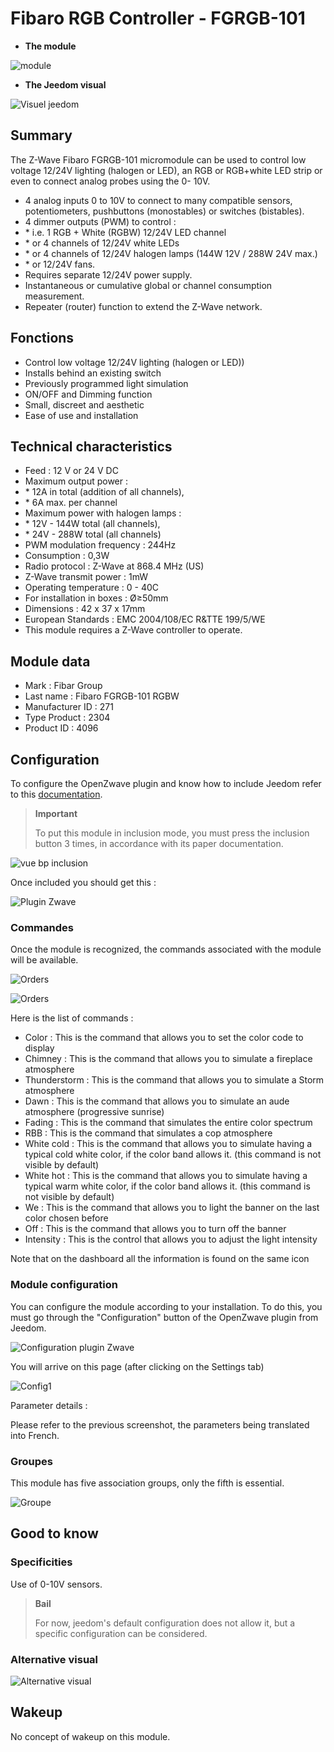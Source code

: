 # Fibaro RGB Controller - FGRGB-101

-   **The module**

![module](images/fibaro.fgrgb101/module.jpg)

-   **The Jeedom visual**

![Visuel jeedom](images/fibaro.fgrgb101/Visuel_jeedom.png)

## Summary

The Z-Wave Fibaro FGRGB-101 micromodule can be used to control low voltage 12/24V lighting (halogen or LED), an RGB or RGB+white LED strip or even to connect analog probes using the 0- 10V.

-   4 analog inputs 0 to 10V to connect to many compatible sensors, potentiometers, pushbuttons (monostables) or switches (bistables).
-   4 dimmer outputs (PWM) to control :
-   \* i.e. 1 RGB + White (RGBW) 12/24V LED channel
-   \* or 4 channels of 12/24V white LEDs
-   \* or 4 channels of 12/24V halogen lamps (144W 12V / 288W 24V max.)
-   \* or 12/24V fans.
-   Requires separate 12/24V power supply.
-   Instantaneous or cumulative global or channel consumption measurement.
-   Repeater (router) function to extend the Z-Wave network.

## Fonctions

-   Control low voltage 12/24V lighting (halogen or LED))
-   Installs behind an existing switch
-   Previously programmed light simulation
-   ON/OFF and Dimming function
-   Small, discreet and aesthetic
-   Ease of use and installation

## Technical characteristics

-   Feed : 12 V or 24 V DC
-   Maximum output power :
-   \* 12A in total (addition of all channels),
-   \* 6A max. per channel
-   Maximum power with halogen lamps :
-   \* 12V - 144W total (all channels),
-   \* 24V - 288W total (all channels)
-   PWM modulation frequency : 244Hz
-   Consumption : 0,3W
-   Radio protocol : Z-Wave at 868.4 MHz (US)
-   Z-Wave transmit power : 1mW
-   Operating temperature : 0 - 40C
-   For installation in boxes : Ø≥50mm
-   Dimensions : 42 x 37 x 17mm
-   European Standards : EMC 2004/108/EC R&TTE 199/5/WE
-   This module requires a Z-Wave controller to operate.

## Module data

-   Mark : Fibar Group
-   Last name : Fibaro FGRGB-101 RGBW
-   Manufacturer ID : 271
-   Type Product : 2304
-   Product ID : 4096

## Configuration

To configure the OpenZwave plugin and know how to include Jeedom refer to this [documentation](https://doc.jeedom.com/en_US/plugins/automation%20protocol/openzwave/).

> **Important**
>
> To put this module in inclusion mode, you must press the inclusion button 3 times, in accordance with its paper documentation.

![vue bp inclusion](images/fibaro.fgrgb101/vue_bp_inclusion.png)

Once included you should get this :

![Plugin Zwave](images/fibaro.fgrgb101/configuration.png)

### Commandes

Once the module is recognized, the commands associated with the module will be available.

![Orders](images/fibaro.fgrgb101/commande_1.png)

![Orders](images/fibaro.fgrgb101/commande_2.png)

Here is the list of commands :

-   Color : This is the command that allows you to set the color code to display
-   Chimney : This is the command that allows you to simulate a fireplace atmosphere
-   Thunderstorm : This is the command that allows you to simulate a Storm atmosphere
-   Dawn : This is the command that allows you to simulate an aude atmosphere (progressive sunrise)
-   Fading : This is the command that simulates the entire color spectrum
-   RBB : This is the command that simulates a cop atmosphere
-   White cold : This is the command that allows you to simulate having a typical cold white color, if the color band allows it. (this command is not visible by default)
-   White hot : This is the command that allows you to simulate having a typical warm white color, if the color band allows it. (this command is not visible by default)
-   We : This is the command that allows you to light the banner on the last color chosen before
-   Off : This is the command that allows you to turn off the banner
-   Intensity : This is the control that allows you to adjust the light intensity

Note that on the dashboard all the information is found on the same icon

### Module configuration

You can configure the module according to your installation. To do this, you must go through the "Configuration" button of the OpenZwave plugin from Jeedom.

![Configuration plugin Zwave](images/plugin/bouton_configuration.jpg)

You will arrive on this page (after clicking on the Settings tab)

![Config1](images/fibaro.fgrgb101/parametres.png)

Parameter details :

Please refer to the previous screenshot, the parameters being translated into French.

### Groupes

This module has five association groups, only the fifth is essential.

![Groupe](images/fibaro.fgrgb101/groupes.png)

## Good to know

### Specificities

Use of 0-10V sensors.

> **Bail**
>
> For now, jeedom's default configuration does not allow it, but a specific configuration can be considered.

### Alternative visual

![Alternative visual](images/fibaro.fgrgb101/Visuel_alternatif.png)

## Wakeup

No concept of wakeup on this module.
